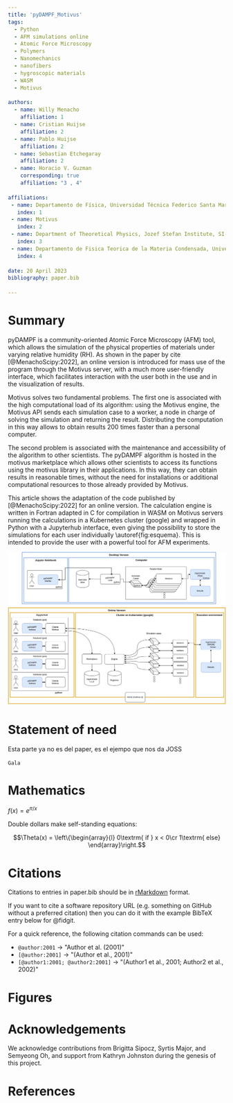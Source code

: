 ```yaml
---
title: 'pyDAMPF_Motivus'
tags:
  - Python
  - AFM simulations online
  - Atomic Force Microscopy
  - Polymers
  - Nanomechanics
  - nanofibers
  - hygroscopic materials
  - WASM
  - Motivus

authors:
  - name: Willy Menacho
    affiliation: 1
  - name: Cristian Huijse
    affiliation: 2
  - name: Pablo Huijse
    affiliation: 2
  - name: Sebastian Etchegaray
    affiliation: 2
  - name: Horacio V. Guzman
    corresponding: true
    affiliation: "3 , 4"
    
affiliations:
 - name: Departamento de Física, Universidad Técnica Federico Santa María, Valparaiso 2390123, Chile
   index: 1
 - name: Motivus
   index: 2
 - name: Department of Theoretical Physics, Jozef Stefan Institute, SI-1000 Ljubljana, Slovenia
   index: 3
 - name: Departamento de Fisica Teorica de la Materia Condensada, Universidad Autonoma de Madrid, E-28049 Madrid, Spain.
   index: 4

date: 20 April 2023
bibliography: paper.bib

---
```


# Summary

pyDAMPF is a community-oriented Atomic Force Microscopy (AFM) tool, which allows the simulation of the physical properties of materials under varying relative humidity (RH). As shown in the paper by cite [@MenachoScipy:2022], an online version is introduced for mass use of the program through the Motivus server, with a much more user-friendly interface, which facilitates interaction with the user both in the use and in the visualization of results. 

Motivus solves two fundamental problems. The first one is associated with the high computational load of its algorithm: using the Motivus engine, the Motivus API sends each simulation case to a worker, a node in charge of solving the simulation and returning the result. Distributing the computation in this way allows to obtain results 200 times faster than a personal computer. 

The second problem is associated with the maintenance and accessibility of the algorithm to other scientists. The pyDAMPF algorithm is hosted in the motivus marketplace which allows other scientists to access its functions using the motivus library in their applications. In this way, they can obtain results in reasonable times, without the need for installations or additional computational resources to those already provided by Motivus.

This article shows the adaptation of the code published by [@MenachoScipy:2022] for an online version. The calculation engine is written in Fortran adapted in C for compilation in WASM on Motivus servers running the calculations in a Kubernetes cluster (google) and wrapped in Python with a Jupyterhub interface, even giving the possibility to store the simulations for each user individually \autoref{fig:esquema}. This is intended to provide the user with a powerful tool for AFM experiments.

![Caption esquema.\label{fig:esquema}](esquema.png)

# Statement of need

Esta parte ya no es del paper, es el ejempo que nos da JOSS

`Gala` 

# Mathematics

 $f(x) = e^{\pi/x}$

Double dollars make self-standing equations:

$$\Theta(x) = \left\{\begin{array}{l}
0\textrm{ if } x < 0\cr
1\textrm{ else}
\end{array}\right.$$


# Citations

Citations to entries in paper.bib should be in
[rMarkdown](http://rmarkdown.rstudio.com/authoring_bibliographies_and_citations.html)
format.

If you want to cite a software repository URL (e.g. something on GitHub without a preferred
citation) then you can do it with the example BibTeX entry below for @fidgit.

For a quick reference, the following citation commands can be used:
- `@author:2001`  ->  "Author et al. (2001)"
- `[@author:2001]` -> "(Author et al., 2001)"
- `[@author1:2001; @author2:2001]` -> "(Author1 et al., 2001; Author2 et al., 2002)"

# Figures


# Acknowledgements

We acknowledge contributions from Brigitta Sipocz, Syrtis Major, and Semyeong
Oh, and support from Kathryn Johnston during the genesis of this project.

# References
